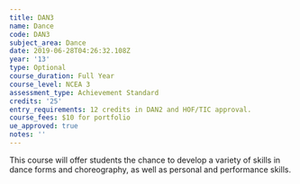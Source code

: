 ```yaml
---
title: DAN3
name: Dance
code: DAN3
subject_area: Dance
date: 2019-06-28T04:26:32.108Z
year: '13'
type: Optional
course_duration: Full Year
course_level: NCEA 3
assessment_type: Achievement Standard
credits: '25'
entry_requirements: 12 credits in DAN2 and HOF/TIC approval.
course_fees: $10 for portfolio
ue_approved: true
notes: ''
---
```

This course will offer students the chance to develop a variety of skills in dance forms and choreography, as well as personal and performance skills.
